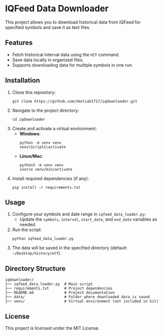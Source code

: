 # IQFeed Data Downloader

This project allows you to download historical data from IQFeed for specified symbols and save it as text files.

## Features
- Fetch historical interval data using the `HIT` command.
- Save data locally in organized files.
- Supports downloading data for multiple symbols in one run.

## Installation
1. Clone this repository:
   ```
   git clone https://github.com/nketiah1717/iqdownloader.git
   ```
2. Navigate to the project directory:
   ```
   cd iqdownloader
   ```
3. Create and activate a virtual environment:
   - **Windows**:
     ```
     python -m venv venv
     venv\Scripts\activate
     ```
   - **Linux/Mac**:
     ```
     python3 -m venv venv
     source venv/bin/activate
     ```
4. Install required dependencies (if any):
   ```
   pip install -r requirements.txt
   ```

## Usage
1. Configure your symbols and date range in `iqfeed_data_loader.py`:
   - Update the `symbols`, `interval`, `start_date`, and `end_date` variables as needed.
2. Run the script:
   ```
   python iqfeed_data_loader.py
   ```
3. The data will be saved in the specified directory (default: `~/Desktop/history/etf`).

## Directory Structure
```
iqdownloader/
├── iqfeed_data_loader.py  # Main script
├── requirements.txt       # Project dependencies
├── README.md              # Project documentation
├── data/                  # Folder where downloaded data is saved
├── venv/                  # Virtual environment (not included in Git)
```

## License
This project is licensed under the MIT License.
